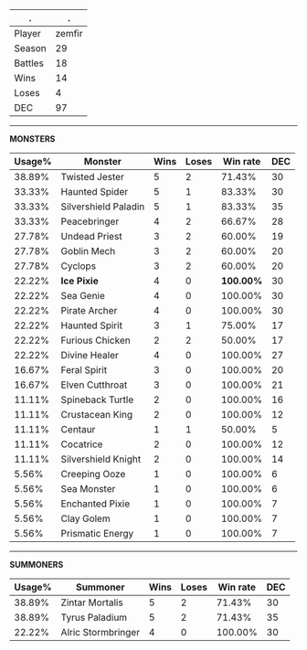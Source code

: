 .|.
|-|-
Player|zemfir
Season|29
Battles|18
Wins|14
Loses|4
DEC|97

---
**MONSTERS**

Usage%|Monster|Wins|Loses|Win rate|DEC|
-|-|-|-|-|-|
38.89%|Twisted Jester|5|2|71.43%|30|
33.33%|Haunted Spider|5|1|83.33%|30|
33.33%|Silvershield Paladin|5|1|83.33%|35|
33.33%|Peacebringer|4|2|66.67%|28|
27.78%|Undead Priest|3|2|60.00%|19|
27.78%|Goblin Mech|3|2|60.00%|20|
27.78%|Cyclops|3|2|60.00%|20|
22.22%|**Ice Pixie**|4|0|**100.00%**|30|
22.22%|Sea Genie|4|0|100.00%|30|
22.22%|Pirate Archer|4|0|100.00%|30|
22.22%|Haunted Spirit|3|1|75.00%|17|
22.22%|Furious Chicken|2|2|50.00%|17|
22.22%|Divine Healer|4|0|100.00%|27|
16.67%|Feral Spirit|3|0|100.00%|20|
16.67%|Elven Cutthroat|3|0|100.00%|21|
11.11%|Spineback Turtle|2|0|100.00%|16|
11.11%|Crustacean King|2|0|100.00%|12|
11.11%|Centaur|1|1|50.00%|5|
11.11%|Cocatrice|2|0|100.00%|12|
11.11%|Silvershield Knight|2|0|100.00%|14|
5.56%|Creeping Ooze|1|0|100.00%|6|
5.56%|Sea Monster|1|0|100.00%|6|
5.56%|Enchanted Pixie|1|0|100.00%|7|
5.56%|Clay Golem|1|0|100.00%|7|
5.56%|Prismatic Energy|1|0|100.00%|7|

---
**SUMMONERS**

Usage%|Summoner|Wins|Loses|Win rate|DEC|
-|-|-|-|-|-|
38.89%|Zintar Mortalis|5|2|71.43%|30|
38.89%|Tyrus Paladium|5|2|71.43%|35|
22.22%|Alric Stormbringer|4|0|100.00%|30|
